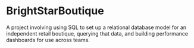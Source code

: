 # BrightStarBoutique
A project involving using SQL to set up a relational database model for an independent retail boutique, querying that data, and building performance dashboards for use across teams.
